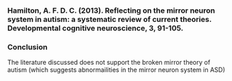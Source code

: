 ### Hamilton, A. F. D. C. (2013). Reflecting on the mirror neuron system in autism: a systematic review of current theories. Developmental cognitive neuroscience, 3, 91-105.
### Conclusion
The literature discussed does not support the broken mirror theory of autism (which suggests abnormailities in the mirror neuron system in ASD)